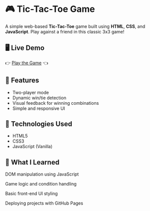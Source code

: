 # 🎮 Tic-Tac-Toe Game

A simple web-based **Tic-Tac-Toe** game built using **HTML**, **CSS**, and **JavaScript**. Play against a friend in this classic 3x3 game!

## 🖥️ Live Demo

👉 [Play the Game]( https://kaushalabhay.github.io/Tic-Tac-Toe/) 👈

## 📌 Features

- Two-player mode
- Dynamic win/tie detection
- Visual feedback for winning combinations
- Simple and responsive UI

## 🚀 Technologies Used

- HTML5
- CSS3
- JavaScript (Vanilla)

## 🧠 What I Learned
DOM manipulation using JavaScript

Game logic and condition handling

Basic front-end UI styling

Deploying projects with GitHub Pages
